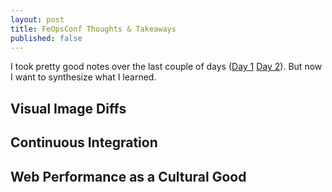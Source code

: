 ```yaml
---
layout: post
title: FeOpsConf Thoughts & Takeaways
published: false
---
```


I took pretty good notes over the last couple of days ([Day 1](/2014/04/24/feops-conf-day-1/) [Day 2](/2014/04/25/feops-conf-day-2/)). But now I want to synthesize what I learned.

## Visual Image Diffs

## Continuous Integration

## Web Performance as a Cultural Good
